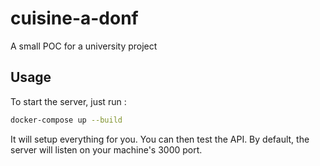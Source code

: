 # cuisine-a-donf
A small POC for a university project

## Usage

To start the server, just run :

```sh
docker-compose up --build
```

It will setup everything for you. You can then test the API.
By default, the server will listen on your machine's 3000 port.
